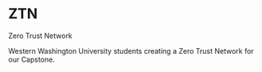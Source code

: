 # ZTN
Zero Trust Network

Western Washington University students creating a Zero Trust Network for our Capstone.
